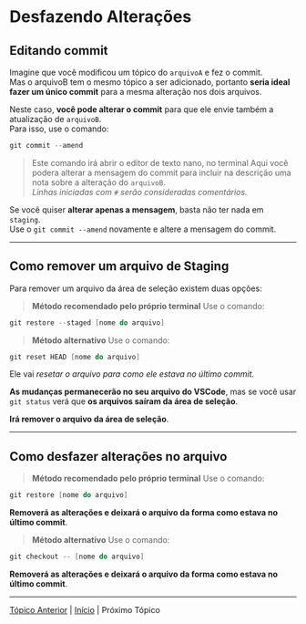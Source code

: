 # Desfazendo Alterações

## Editando commit
Imagine que você modificou um tópico do `arquivoA` e fez o commit.  
Mas o arquivoB tem o mesmo tópico a ser adicionado, portanto **seria ideal fazer um único commit** para a mesma alteração nos dois arquivos.

Neste caso, **você pode alterar o commit** para que ele envie também a atualização de `arquivoB`.  
Para isso, use o comando:

```c
git commit --amend
```
>Este comando irá abrir o editor de texto nano, no terminal
Aqui você podera alterar a mensagem do commit para incluir na descrição uma nota sobre a alteração do `arquivoB`.  
_Linhas iniciadas com `#` serão consideradas comentários._  

Se você quiser **alterar apenas a mensagem**, basta não ter nada em `staging`.  
Use o `git commit --amend` novamente e altere a mensagem do commit.

---

## Como remover um arquivo de Staging
Para remover um arquivo da área de seleção existem duas opções:
    
>**Método recomendado pelo próprio terminal**
    Use o comando: 
```c
git restore --staged [nome do arquivo]
```

>**Método alternativo**
    Use o comando:
```c
git reset HEAD [nome do arquivo]
```
Ele vai _resetar o arquivo para como ele estava no último commit._
    
**As mudanças permanecerão no seu arquivo do VSCode**, mas se você usar `git status` verá que **os arquivos saíram da área de seleção**.
    
**Irá remover o arquivo da área de seleção**.

---  

## Como desfazer alterações no arquivo
    
>**Método recomendado pelo próprio terminal**
Use o comando:
```c
git restore [nome do arquivo]
```
**Removerá as alterações e deixará o arquivo da forma como estava no último commit**.

>**Método alternativo**
Use o comando:
```c
git checkout -- [nome do arquivo]
```
**Removerá as alterações e deixará o arquivo da forma como estava no último commit**.

---

[Tópico Anterior](VisualizarDiferencas.md) | [Início](README.md) | Próximo Tópico